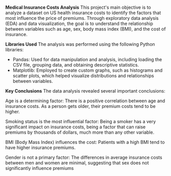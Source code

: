 **Medical Insurance Costs Analysis**
This project's main objective is to analyze a dataset on US health insurance costs to identify the factors that most influence the price of premiums. Through exploratory data analysis (EDA) and data visualization, the goal is to understand the relationship between variables such as age, sex, body mass index (BMI), and the cost of insurance.

**Libraries Used**
The analysis was performed using the following Python libraries:
- Pandas: Used for data manipulation and analysis, including loading the CSV file, grouping data, and obtaining descriptive statistics.
- Matplotlib: Employed to create custom graphs, such as histograms and scatter plots, which helped visualize distributions and relationships between variables.

**Key Conclusions**
The data analysis revealed several important conclusions:

Age is a determining factor: There is a positive correlation between age and insurance costs. As a person gets older, their premium costs tend to be higher.

Smoking status is the most influential factor: Being a smoker has a very significant impact on insurance costs, being a factor that can raise premiums by thousands of dollars, much more than any other variable.

BMI (Body Mass Index) influences the cost: Patients with a high BMI tend to have higher insurance premiums.

Gender is not a primary factor: The differences in average insurance costs between men and women are minimal, suggesting that sex does not significantly influence premiums

